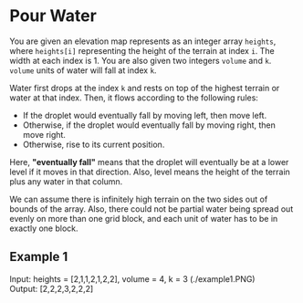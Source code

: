 # Pour Water

You are given an elevation map represents as an integer array <code>heights</code>, where <code>heights[i]</code> representing the height of the terrain at index <code>i</code>. The width at each index is 1. You are also given two integers <code>volume</code> and <code>k</code>. <code>volume</code> units of water will fall at index <code>k</code>.

Water first drops at the index <code>k</code> and rests on top of the highest terrain or water at that index. Then, it flows according to the following rules:

- If the droplet would eventually fall by moving left, then move left.
- Otherwise, if the droplet would eventually fall by moving right, then move right.
- Otherwise, rise to its current position.

Here, <b>"eventually fall"</b> means that the droplet will eventually be at a lower level if it moves in that direction. Also, level means the height of the terrain plus any water in that column.

We can assume there is infinitely high terrain on the two sides out of bounds of the array. Also, there could not be partial water being spread out evenly on more than one grid block, and each unit of water has to be in exactly one block.


## Example 1

Input: heights = [2,1,1,2,1,2,2], volume = 4, k = 3 (./example1.PNG) </br>
Output: [2,2,2,3,2,2,2]
